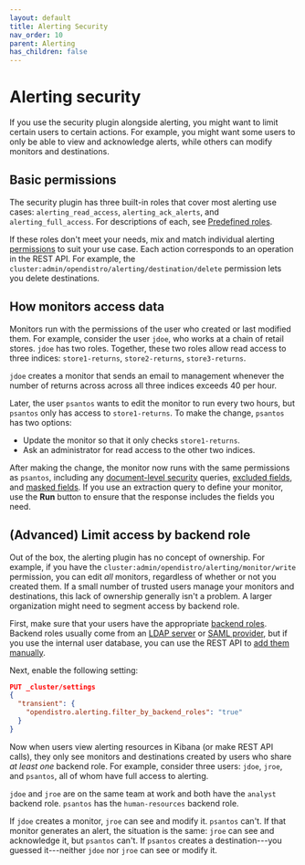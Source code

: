 ```yaml
---
layout: default
title: Alerting Security
nav_order: 10
parent: Alerting
has_children: false
---
```


# Alerting security

If you use the security plugin alongside alerting, you might want to limit certain users to certain actions. For example, you might want some users to only be able to view and acknowledge alerts, while others can modify monitors and destinations.


## Basic permissions

The security plugin has three built-in roles that cover most alerting use cases: `alerting_read_access`, `alerting_ack_alerts`, and `alerting_full_access`. For descriptions of each, see [Predefined roles](../../security/access-control/users-roles/#predefined-roles).

If these roles don't meet your needs, mix and match individual alerting [permissions](../../security/access-control/permissions/) to suit your use case. Each action corresponds to an operation in the REST API. For example, the `cluster:admin/opendistro/alerting/destination/delete` permission lets you delete destinations.


## How monitors access data

Monitors run with the permissions of the user who created or last modified them. For example, consider the user `jdoe`, who works at a chain of retail stores. `jdoe` has two roles. Together, these two roles allow read access to three indices: `store1-returns`, `store2-returns`, `store3-returns`.

`jdoe` creates a monitor that sends an email to management whenever the number of returns across across all three indices exceeds 40 per hour.

Later, the user `psantos` wants to edit the monitor to run every two hours, but `psantos` only has access to `store1-returns`. To make the change, `psantos` has two options:

- Update the monitor so that it only checks `store1-returns`.
- Ask an administrator for read access to the other two indices.

After making the change, the monitor now runs with the same permissions as `psantos`, including any [document-level security](../../security/access-control/document-level-security/) queries, [excluded fields](../../security/access-control/field-level-security/), and [masked fields](../../security/access-control/field-masking/). If you use an extraction query to define your monitor, use the **Run** button to ensure that the response includes the fields you need.


## (Advanced) Limit access by backend role

Out of the box, the alerting plugin has no concept of ownership. For example, if you have the `cluster:admin/opendistro/alerting/monitor/write` permission, you can edit *all* monitors, regardless of whether or not you created them. If a small number of trusted users manage your monitors and destinations, this lack of ownership generally isn't a problem. A larger organization might need to segment access by backend role.

First, make sure that your users have the appropriate [backend roles](../../security/access-control/). Backend roles usually come from an [LDAP server](../../security/configuration/ldap/) or [SAML provider](../../security/configuration/saml/), but if you use the internal user database, you can use the REST API to [add them manually](../../security/access-control/api/#create-user).

Next, enable the following setting:

```json
PUT _cluster/settings
{
  "transient": {
    "opendistro.alerting.filter_by_backend_roles": "true"
  }
}
```

Now when users view alerting resources in Kibana (or make REST API calls), they only see monitors and destinations created by users who share *at least one* backend role. For example, consider three users: `jdoe`, `jroe`, and `psantos`, all of whom have full access to alerting.

`jdoe` and `jroe` are on the same team at work and both have the `analyst` backend role. `psantos` has the `human-resources` backend role.

If `jdoe` creates a monitor, `jroe` can see and modify it. `psantos` can't. If that monitor generates an alert, the situation is the same: `jroe` can see and acknowledge it, but `psantos` can't. If `psantos` creates a destination---you guessed it---neither `jdoe` nor `jroe` can see or modify it.


<!-- ## (Advanced) Limit access by individual

If you only want users to be able to see and modify their own monitors and destinations, duplicate the `alerting_full_access` role and add the following [DLS query](../../security/access-control/document-level-security/) to it:

```json
{
  "bool": {
    "should": [{
      "match": {
        "monitor.created_by": "${user.name}"
      }
    }, {
      "match": {
        "destination.created_by": "${user.name}"
      }
    }]
  }
}
```

Then use this new role for all alerting users. -->
